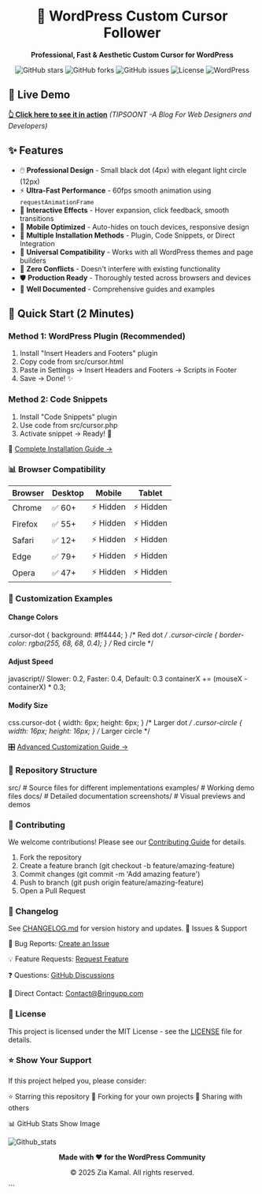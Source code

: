 <div align="center">
  <h1>🎯 WordPress Custom Cursor Follower</h1>
  <p><strong>Professional, Fast & Aesthetic Custom Cursor for WordPress</strong></p>
  
  ![GitHub stars](https://img.shields.io/github/stars/yourusername/wordpress-custom-cursor?style=social)
  ![GitHub forks](https://img.shields.io/github/forks/yourusername/wordpress-custom-cursor?style=social)
  ![GitHub issues](https://img.shields.io/github/issues/yourusername/wordpress-custom-cursor)
  ![License](https://img.shields.io/github/license/yourusername/wordpress-custom-cursor)
  ![WordPress](https://img.shields.io/badge/WordPress-5.0%2B-blue)
</div>

## 🌟 Live Demo
[**👆 Click here to see it in action**](https://tipsoont.blog) *(TIPSOONT -A Blog For Web Designers and Developers)*

## ✨ Features

- 🖱️ **Professional Design** - Small black dot (4px) with elegant light circle (12px)
- ⚡ **Ultra-Fast Performance** - 60fps smooth animation using `requestAnimationFrame`
- 🎨 **Interactive Effects** - Hover expansion, click feedback, smooth transitions
- 📱 **Mobile Optimized** - Auto-hides on touch devices, responsive design
- 🔧 **Multiple Installation Methods** - Plugin, Code Snippets, or Direct Integration
- 🎯 **Universal Compatibility** - Works with all WordPress themes and page builders
- 🚫 **Zero Conflicts** - Doesn't interfere with existing functionality
- 🛡️ **Production Ready** - Thoroughly tested across browsers and devices
- 📝 **Well Documented** - Comprehensive guides and examples

## 🚀 Quick Start (2 Minutes)

### Method 1: WordPress Plugin (Recommended)

1. Install "Insert Headers and Footers" plugin
2. Copy code from src/cursor.html
3. Paste in Settings → Insert Headers and Footers → Scripts in Footer
4. Save → Done! ✨

### Method 2: Code Snippets

1. Install "Code Snippets" plugin
2. Use code from src/cursor.php
3. Activate snippet → Ready! 🎉

📖 [Complete Installation Guide →](INSTALLATION.md)

### 📊 Browser Compatibility

| Browser | Desktop | Mobile   | Tablet   |
| ------- | ------- | -------- | -------- |
| Chrome  | ✅ 60+   | ⚡ Hidden | ⚡ Hidden |
| Firefox | ✅ 55+   | ⚡ Hidden | ⚡ Hidden |
| Safari  | ✅ 12+   | ⚡ Hidden | ⚡ Hidden |
| Edge    | ✅ 79+   | ⚡ Hidden | ⚡ Hidden |
| Opera   | ✅ 47+   | ⚡ Hidden | ⚡ Hidden |

### 🎨 Customization Examples

#### Change Colors
.cursor-dot { background: #ff4444; } /* Red dot */
.cursor-circle { border-color: rgba(255, 68, 68, 0.4); } /* Red circle */

#### Adjust Speed
javascript// Slower: 0.2, Faster: 0.4, Default: 0.3
containerX += (mouseX - containerX) * 0.3;

#### Modify Size
css.cursor-dot { width: 6px; height: 6px; } /* Larger dot */
.cursor-circle { width: 16px; height: 16px; } /* Larger circle */

🎛️ [Advanced Customization Guide →](docs/customization.md)

### 📁 Repository Structure
src/           # Source files for different implementations
examples/      # Working demo files
docs/          # Detailed documentation
screenshots/   # Visual previews and demos

###  🤝 Contributing
We welcome contributions! Please see our [Contributing Guide](CONTRIBUTING.md) for details.

1. Fork the repository
2. Create a feature branch (git checkout -b feature/amazing-feature)
3. Commit changes (git commit -m 'Add amazing feature')
4. Push to branch (git push origin feature/amazing-feature)
5. Open a Pull Request


### 📝 Changelog
See [CHANGELOG.md](CHANGELOG.md) for version history and updates.
🐛 Issues & Support

🐛 Bug Reports: [Create an Issue](../../issues/new?template=bug_report.md)


💡 Feature Requests: [Request Feature](../../issues/new?template=feature_request.md)


❓ Questions: [GitHub Discussions](../../discussions)

📧 Direct Contact: Contact@Bringupp.com

### 📄 License

This project is licensed under the MIT License - see the [LICENSE](LICENSE) file for details.

###  ⭐ Show Your Support
If this project helped you, please consider:

⭐ Starring this repository
🍴 Forking for your own projects
📢 Sharing with others

📊 GitHub Stats
Show Image

![Github_stats](https://github-readme-stats.vercel.app/api?username=Ziakamal&show_icons=true&theme=radical)

<div align="center">
  <p><strong>Made with ❤️ for the WordPress Community</strong></p>
  <p>© 2025 Zia Kamal. All rights reserved.</p>
</div>
```
